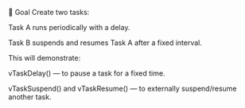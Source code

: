 🧠 Goal
Create two tasks:

Task A runs periodically with a delay.

Task B suspends and resumes Task A after a fixed interval.

This will demonstrate:

vTaskDelay() — to pause a task for a fixed time.

vTaskSuspend() and vTaskResume() — to externally suspend/resume another task.
